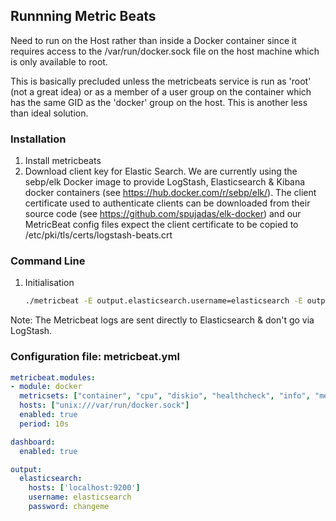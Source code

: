 ## Runnning Metric Beats

Need to run on the Host rather than inside a Docker container since it requires access to the /var/run/docker.sock file on the host machine which is only available to root.

This is basically precluded unless the metricbeats service is run as 'root' (not a great idea) or as a member of a user group on the container which has the same GID as the 'docker' group on the host.  This is another less than ideal solution.


### Installation

1. Install metricbeats 
1. Download client key for Elastic Search.  We are currently using the sebp/elk Docker image to provide LogStash, Elasticsearch & Kibana docker containers (see https://hub.docker.com/r/sebp/elk/).  The client certificate used to authenticate clients can be downloaded from their source code (see https://github.com/spujadas/elk-docker) and our MetricBeat config files expect the client certificate to be copied to /etc/pki/tls/certs/logstash-beats.crt

### Command Line

1. Initialisation
	```bash
	./metricbeat -E output.elasticsearch.username=elasticsearch -E output.elasticsearch.password=changeme -c metricbeat.yml
	```

Note:  The Metricbeat logs are sent directly to Elasticsearch & don't go via LogStash.


### Configuration file: metricbeat.yml
```yaml
metricbeat.modules:
- module: docker
  metricsets: ["container", "cpu", "diskio", "healthcheck", "info", "memory", "network"]
  hosts: ["unix:///var/run/docker.sock"]
  enabled: true
  period: 10s

dashboard:
  enabled: true

output:
  elasticsearch:
    hosts: ['localhost:9200']
    username: elasticsearch
    password: changeme
```